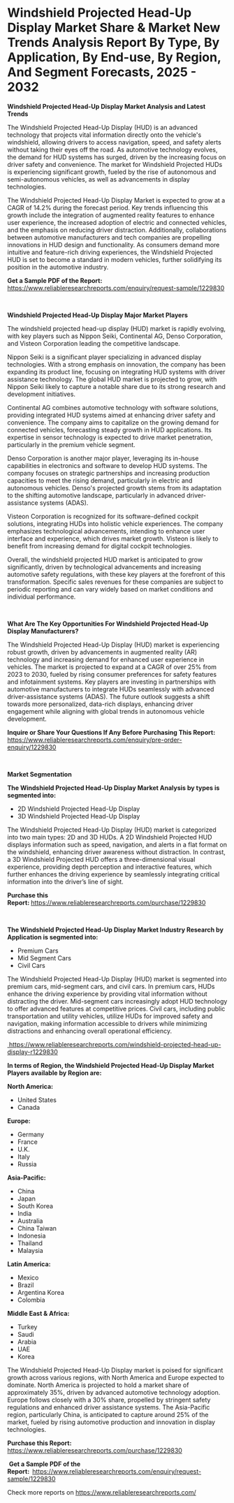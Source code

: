 <p><h1>Windshield Projected Head-Up Display Market Share & Market New Trends Analysis Report By Type, By Application, By End-use, By Region, And Segment Forecasts, 2025 - 2032</h1></p><p><strong>Windshield Projected Head-Up Display Market Analysis and Latest Trends</strong></p>
<p><p>The Windshield Projected Head-Up Display (HUD) is an advanced technology that projects vital information directly onto the vehicle's windshield, allowing drivers to access navigation, speed, and safety alerts without taking their eyes off the road. As automotive technology evolves, the demand for HUD systems has surged, driven by the increasing focus on driver safety and convenience. The market for Windshield Projected HUDs is experiencing significant growth, fueled by the rise of autonomous and semi-autonomous vehicles, as well as advancements in display technologies.</p><p>The Windshield Projected Head-Up Display Market is expected to grow at a CAGR of 14.2% during the forecast period. Key trends influencing this growth include the integration of augmented reality features to enhance user experience, the increased adoption of electric and connected vehicles, and the emphasis on reducing driver distraction. Additionally, collaborations between automotive manufacturers and tech companies are propelling innovations in HUD design and functionality. As consumers demand more intuitive and feature-rich driving experiences, the Windshield Projected HUD is set to become a standard in modern vehicles, further solidifying its position in the automotive industry.</p></p>
<p><strong>Get a Sample PDF of the Report:&nbsp;</strong> <a href="https://www.reliableresearchreports.com/enquiry/request-sample/1229830?utm_campaign=2230&utm_medium=2&utm_source=Github&utm_content=ia&utm_term=31032025&utm_id=windshield-projected-head-up-display">https://www.reliableresearchreports.com/enquiry/request-sample/1229830</a></p>
<p>&nbsp;</p>
<p><strong>Windshield Projected Head-Up Display Major Market Players</strong></p>
<p><p>The windshield projected head-up display (HUD) market is rapidly evolving, with key players such as Nippon Seiki, Continental AG, Denso Corporation, and Visteon Corporation leading the competitive landscape.</p><p>Nippon Seiki is a significant player specializing in advanced display technologies. With a strong emphasis on innovation, the company has been expanding its product line, focusing on integrating HUD systems with driver assistance technology. The global HUD market is projected to grow, with Nippon Seiki likely to capture a notable share due to its strong research and development initiatives.</p><p>Continental AG combines automotive technology with software solutions, providing integrated HUD systems aimed at enhancing driver safety and convenience. The company aims to capitalize on the growing demand for connected vehicles, forecasting steady growth in HUD applications. Its expertise in sensor technology is expected to drive market penetration, particularly in the premium vehicle segment.</p><p>Denso Corporation is another major player, leveraging its in-house capabilities in electronics and software to develop HUD systems. The company focuses on strategic partnerships and increasing production capacities to meet the rising demand, particularly in electric and autonomous vehicles. Denso's projected growth stems from its adaptation to the shifting automotive landscape, particularly in advanced driver-assistance systems (ADAS).</p><p>Visteon Corporation is recognized for its software-defined cockpit solutions, integrating HUDs into holistic vehicle experiences. The company emphasizes technological advancements, intending to enhance user interface and experience, which drives market growth. Visteon is likely to benefit from increasing demand for digital cockpit technologies.</p><p>Overall, the windshield projected HUD market is anticipated to grow significantly, driven by technological advancements and increasing automotive safety regulations, with these key players at the forefront of this transformation. Specific sales revenues for these companies are subject to periodic reporting and can vary widely based on market conditions and individual performance.</p></p>
<p>&nbsp;</p>
<p><strong>What Are The Key Opportunities For Windshield Projected Head-Up Display Manufacturers?</strong></p>
<p><p>The Windshield Projected Head-Up Display (HUD) market is experiencing robust growth, driven by advancements in augmented reality (AR) technology and increasing demand for enhanced user experience in vehicles. The market is projected to expand at a CAGR of over 25% from 2023 to 2030, fueled by rising consumer preferences for safety features and infotainment systems. Key players are investing in partnerships with automotive manufacturers to integrate HUDs seamlessly with advanced driver-assistance systems (ADAS). The future outlook suggests a shift towards more personalized, data-rich displays, enhancing driver engagement while aligning with global trends in autonomous vehicle development.</p></p>
<p><strong>Inquire or Share Your Questions If Any Before Purchasing This Report:</strong> <a href="https://www.reliableresearchreports.com/enquiry/pre-order-enquiry/1229830?utm_campaign=2230&utm_medium=2&utm_source=Github&utm_content=ia&utm_term=31032025&utm_id=windshield-projected-head-up-display">https://www.reliableresearchreports.com/enquiry/pre-order-enquiry/1229830</a></p>
<p>&nbsp;</p>
<p><strong>Market Segmentation</strong></p>
<p><strong>The Windshield Projected Head-Up Display Market Analysis by types is segmented into:</strong></p>
<p><ul><li>2D Windshield Projected Head-Up Display</li><li>3D Windshield Projected Head-Up Display</li></ul></p>
<p><p>The Windshield Projected Head-Up Display (HUD) market is categorized into two main types: 2D and 3D HUDs. A 2D Windshield Projected HUD displays information such as speed, navigation, and alerts in a flat format on the windshield, enhancing driver awareness without distraction. In contrast, a 3D Windshield Projected HUD offers a three-dimensional visual experience, providing depth perception and interactive features, which further enhances the driving experience by seamlessly integrating critical information into the driver’s line of sight.</p></p>
<p><strong>Purchase this Report:&nbsp;</strong><a href="https://www.reliableresearchreports.com/purchase/1229830?utm_campaign=2230&utm_medium=2&utm_source=Github&utm_content=ia&utm_term=31032025&utm_id=windshield-projected-head-up-display">https://www.reliableresearchreports.com/purchase/1229830</a></p>
<p>&nbsp;</p>
<p><strong>The Windshield Projected Head-Up Display Market Industry Research by Application is segmented into:</strong></p>
<p><ul><li>Premium Cars</li><li>Mid Segment Cars</li><li>Civil Cars</li></ul></p>
<p><p>The Windshield Projected Head-Up Display (HUD) market is segmented into premium cars, mid-segment cars, and civil cars. In premium cars, HUDs enhance the driving experience by providing vital information without distracting the driver. Mid-segment cars increasingly adopt HUD technology to offer advanced features at competitive prices. Civil cars, including public transportation and utility vehicles, utilize HUDs for improved safety and navigation, making information accessible to drivers while minimizing distractions and enhancing overall operational efficiency.</p></p>
<p><a href="https://www.reliableresearchreports.com/windshield-projected-head-up-display-r1229830?utm_campaign=2230&utm_medium=2&utm_source=Github&utm_content=ia&utm_term=31032025&utm_id=windshield-projected-head-up-display">&nbsp;https://www.reliableresearchreports.com/windshield-projected-head-up-display-r1229830</a></p>
<p><strong>In terms of Region, the Windshield Projected Head-Up Display Market Players available by Region are:</strong></p>
<p>
    <p> <strong> North America: </strong>
        <ul>
            <li>United States</li>
            <li>Canada</li>
        </ul>
        </p> 
    <p> <strong> Europe: </strong>
        <ul>
            <li>Germany</li>
            <li>France</li>
            <li>U.K.</li>
            <li>Italy</li>
            <li>Russia</li>
        </ul>
        </p> 
    <p> <strong> Asia-Pacific: </strong>
        <ul>
            <li>China</li>
            <li>Japan</li>
            <li>South Korea</li>
            <li>India</li>
            <li>Australia</li>
            <li>China Taiwan</li>
            <li>Indonesia</li>
            <li>Thailand</li>
            <li>Malaysia</li>
        </ul>
        </p> 
    <p> <strong> Latin America: </strong>
        <ul>
            <li>Mexico</li>
            <li>Brazil</li>
            <li>Argentina Korea</li>
            <li>Colombia</li>
        </ul>
        </p> 
    <p> <strong> Middle East & Africa: </strong>
        <ul>
            <li>Turkey</li>
            <li>Saudi</li>
            <li>Arabia</li>
            <li>UAE</li>
            <li>Korea</li>
        </ul>
    </p>
    </p>
<p><p>The Windshield Projected Head-Up Display market is poised for significant growth across various regions, with North America and Europe expected to dominate. North America is projected to hold a market share of approximately 35%, driven by advanced automotive technology adoption. Europe follows closely with a 30% share, propelled by stringent safety regulations and enhanced driver assistance systems. The Asia-Pacific region, particularly China, is anticipated to capture around 25% of the market, fueled by rising automotive production and innovation in display technologies.</p></p>
<p><strong>Purchase this Report: </strong><a href="https://www.reliableresearchreports.com/purchase/1229830?utm_campaign=2230&utm_medium=2&utm_source=Github&utm_content=ia&utm_term=31032025&utm_id=windshield-projected-head-up-display">https://www.reliableresearchreports.com/purchase/1229830</a></p>
<p>&nbsp;<strong>Get a Sample PDF of the Report:&nbsp;&nbsp;</strong><a href="https://www.reliableresearchreports.com/enquiry/request-sample/1229830?utm_campaign=2230&utm_medium=2&utm_source=Github&utm_content=ia&utm_term=31032025&utm_id=windshield-projected-head-up-display">https://www.reliableresearchreports.com/enquiry/request-sample/1229830</a></p>
<p><strong></strong></p>
<p>Check more reports on <a href="https://www.reliableresearchreports.com/?utm_campaign=2230&utm_medium=2&utm_source=Github&utm_content=ia&utm_term=31032025&utm_id=windshield-projected-head-up-display">https://www.reliableresearchreports.com/</a></p>